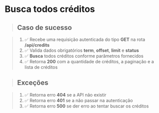 # Busca todos créditos

> ## Caso de sucesso

> 1. ✅ Recebe uma requisição autenticada do tipo **GET** na rota **/api/credits**
> 2. ✅ Valida dados obrigatórios  **term**, **offset**, **limit** e **status**
> 3. ✅ **Busca** todos créditos conforme parâmetros fornecidos
> 4. ✅ Retorna **200** com a quantidade de créditos, a paginação e a lista de créditos

> ## Exceções

> 1. ✅ Retorna erro **404** se a API não existir
> 2. ✅ Retorna erro **401** se a não passar na autenticação
> 3. ✅ Retorna erro **500** se der erro ao tentar buscar os créditos


